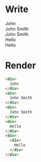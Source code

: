 # Write
  <div>John </div><div>John Smith</div><div>John Smith</div><div>Hello</div><div><div>Hello</div></div>

# Render
```html
<div>
  John 
</div>
<div>
  John Smith
</div>
<div>
  John Smith
</div>
<div>
  Hello
</div>
<div>
  <div>
    Hello
  </div>
</div>
```